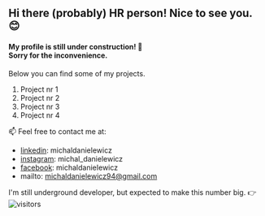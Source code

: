 ## Hi there (probably) HR person!  Nice to see you. 😊 
#### My profile is still under construction! 🔧 </br> Sorry for the inconvenience.

Below you can find some of my projects.
1. Project nr 1
2. Project nr 2
3. Project nr 3 
4. Project nr 4

📫 Feel free to contact me at: 
- <a href="https://www.linkedin.com/in/michaldanielewicz/">linkedin</a>: michaldanielewicz
- <a href="https://www.instagram.com/michal_danielewicz/">instagram</a>: michal_danielewicz
- <a href="https://www.facebook.com/michaldanieIewicz/">facebook</a>: michaldanieIewicz
- mailto: michaldanielewicz94@gmail.com

I'm still underground developer, but expected to make this number big. 👉 ![visitors](https://visitor-badge.glitch.me/badge?page_id=michaldanielewicz.visitor-badge)
